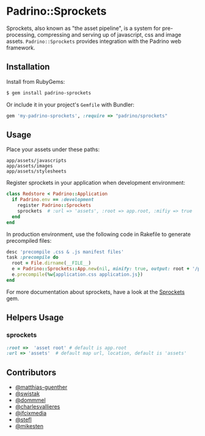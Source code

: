 # Padrino::Sprockets

Sprockets, also known as "the asset pipeline", is a system for pre-processing, compressing and serving up of javascript, css and image assets. `Padrino::Sprockets` provides integration with the Padrino web framework.

## Installation

Install from RubyGems:

```sh
$ gem install padrino-sprockets
```

Or include it in your project's `Gemfile` with Bundler:

```ruby
gem 'my-padrino-sprockets', :require => "padrino/sprockets"
```

## Usage

Place your assets under these paths:

```
app/assets/javascripts
app/assets/images
app/assets/stylesheets
```

Register sprockets in your application when development environment:

```ruby
class Redstore < Padrino::Application
  if Padrino.env == :development
    register Padrino::Sprockets
    sprockets  # :url => 'assets', :root => app.root, :mifiy => true
  end
end
```


In production environment, use the following code in Rakefile to generate precompiled files:

```ruby
desc 'precompile .css & .js manifest files'
task :precompile do
  root = File.dirname(__FILE__)
  e = Padrino::Sprockets::App.new(nil, minify: true, output: root + '/public/', root: root + '/app')
  e.precompile(%w{application.css application.js})
end
```

For more documentation about sprockets, have a look at the [Sprockets](https://github.com/sstephenson/sprockets/) gem.

## Helpers Usage

### sprockets

```ruby
:root =>  'asset root' # default is app.root
:url => 'assets'  # default map url, location, default is 'assets'
```

## Contributors

* [@matthias-guenther](https://github.com/matthias-guenther)
* [@swistak](https://github.com/swistak)
* [@dommmel](https://github.com/dommmel)
* [@charlesvallieres](https://github.com/charlesvallieres)
* [@jfcixmedia](https://github.com/jfcixmedia)
* [@stefl](https://github.com/stefl)
* [@mikesten](https://github.com/mikesten)
